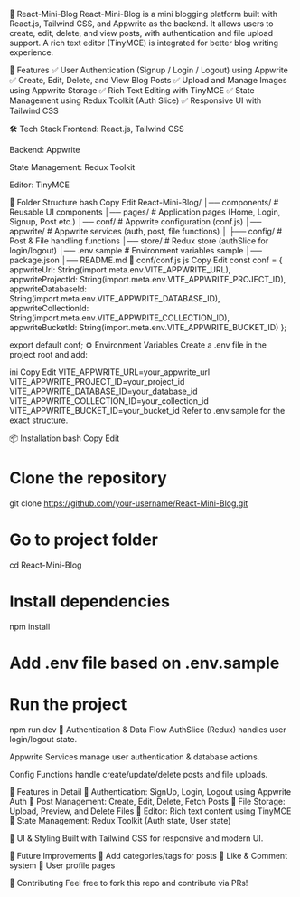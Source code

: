 📖 React-Mini-Blog
React-Mini-Blog is a mini blogging platform built with React.js, Tailwind CSS, and Appwrite as the backend.
It allows users to create, edit, delete, and view posts, with authentication and file upload support.
A rich text editor (TinyMCE) is integrated for better blog writing experience.

🚀 Features
✅ User Authentication (Signup / Login / Logout) using Appwrite
✅ Create, Edit, Delete, and View Blog Posts
✅ Upload and Manage Images using Appwrite Storage
✅ Rich Text Editing with TinyMCE
✅ State Management using Redux Toolkit (Auth Slice)
✅ Responsive UI with Tailwind CSS

🛠️ Tech Stack
Frontend: React.js, Tailwind CSS

Backend: Appwrite

State Management: Redux Toolkit

Editor: TinyMCE

📂 Folder Structure
bash
Copy
Edit
React-Mini-Blog/
│── components/       # Reusable UI components
│── pages/            # Application pages (Home, Login, Signup, Post etc.)
│── conf/             # Appwrite configuration (conf.js)
│── appwrite/         # Appwrite services (auth, post, file functions)
│   ├── config/       # Post & File handling functions
│── store/            # Redux store (authSlice for login/logout)
│── .env.sample       # Environment variables sample
│── package.json
│── README.md
🔧 conf/conf.js
js
Copy
Edit
const conf = {
  appwriteUrl: String(import.meta.env.VITE_APPWRITE_URL),
  appwriteProjectId: String(import.meta.env.VITE_APPWRITE_PROJECT_ID),
  appwriteDatabaseId: String(import.meta.env.VITE_APPWRITE_DATABASE_ID),
  appwriteCollectionId: String(import.meta.env.VITE_APPWRITE_COLLECTION_ID),
  appwriteBucketId: String(import.meta.env.VITE_APPWRITE_BUCKET_ID)
};

export default conf;
⚙️ Environment Variables
Create a .env file in the project root and add:

ini
Copy
Edit
VITE_APPWRITE_URL=your_appwrite_url
VITE_APPWRITE_PROJECT_ID=your_project_id
VITE_APPWRITE_DATABASE_ID=your_database_id
VITE_APPWRITE_COLLECTION_ID=your_collection_id
VITE_APPWRITE_BUCKET_ID=your_bucket_id
Refer to .env.sample for the exact structure.

📦 Installation
bash
Copy
Edit
# Clone the repository
git clone https://github.com/your-username/React-Mini-Blog.git

# Go to project folder
cd React-Mini-Blog

# Install dependencies
npm install

# Add .env file based on .env.sample

# Run the project
npm run dev
🔐 Authentication & Data Flow
AuthSlice (Redux) handles user login/logout state.

Appwrite Services manage user authentication & database actions.

Config Functions handle create/update/delete posts and file uploads.

📝 Features in Detail
🔹 Authentication: SignUp, Login, Logout using Appwrite Auth
🔹 Post Management: Create, Edit, Delete, Fetch Posts
🔹 File Storage: Upload, Preview, and Delete Files
🔹 Editor: Rich text content using TinyMCE
🔹 State Management: Redux Toolkit (Auth state, User state)

🎨 UI & Styling
Built with Tailwind CSS for responsive and modern UI.

🚀 Future Improvements
🔹 Add categories/tags for posts
🔹 Like & Comment system
🔹 User profile pages

🤝 Contributing
Feel free to fork this repo and contribute via PRs!